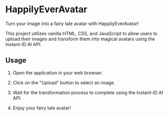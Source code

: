 # HappilyEverAvatar

Turn your image into a fairy tale avatar with HappilyEverAvatar! 

This project utilizes vanilla HTML, CSS, and JavaScript to allow users to upload their images and transform them into magical avatars using the Instant-ID AI API.

## Usage

1. Open the application in your web browser.

2. Click on the "Upload" button to select an image.

3. Wait for the transformation process to complete using the Instant-ID AI API.

4. Enjoy your fairy tale avatar!